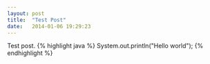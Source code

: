 ```yaml
---
layout: post
title:  "Test Post"
date:   2014-01-06 19:29:23
---
```


Test post.
{% highlight java %}
System.out.println("Hello world");
{% endhighlight %}
